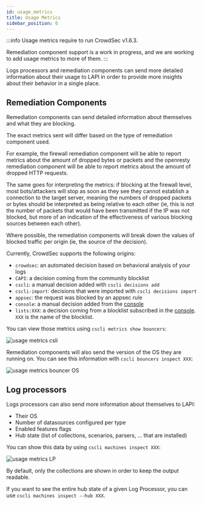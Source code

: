 ```yaml
---
id: usage_metrics
title: Usage Metrics
sidebar_position: 6
---
```


:::info
Usage metrics require to run CrowdSec v1.6.3.

Remediation component support is a work in progress, and we are working to add usage metrics to more of them.
:::

Logs processors and remediation components can send more detailed information about their usage to LAPI in order to provide more insights about their behavior in a single place.

## Remediation Components

Remediation components can send detailed information about themselves and what they are blocking.

The exact metrics sent will differ based on the type of remediation component used.

For example, the firewall remediation component will be able to report metrics about the amount of dropped bytes or packets and the openresty remediation component will be able to report metrics about the amount of dropped HTTP requests.

The same goes for interpreting the metrics: if blocking at the firewall level, most bots/attackers will stop as soon as they see they cannot establish a connection to the target server, meaning the numbers of dropped packets or bytes should be interpreted as being relative to each other (ie, this is not the number of packets that would have been transmitted if the IP was not blocked, but more of an indication of the effectiveness of various blocking sources between each other).

Where possible, the remediation components will break down the values of blocked traffic per origin (ie, the source of the decision).

Currently, CrowdSec supports the following origins:
 - `crowdsec`: an automated decision based on behavioral analysis of your logs
 - `CAPI`: a decision coming from the community blocklist
 - `cscli`: a manual decision added with `cscli decisions add`
 - `cscli-import`: decisions that were imported with `cscli decisions import`
 - `appsec`: the request was blocked by an appsec rule
 - `console`: a manual decision added from the [console](https://app.crowdsec.net)
 - `lists:XXX`: a decision coming from a blocklist subscribed in the [console](https://app.crowdsec.net). `XXX` is the name of the blocklist.


You can view those metrics using `cscli metrics show bouncers`:

![usage metrics csli](/img/usage_metrics_cscli_example.png)


Remediation components will also send the version of the OS they are running on. You can see this information with `cscli bouncers inspect XXX`:

![usage metrics bouncer OS](/img/usage_metrics_bouncer_os.png)

## Log processors

Logs processors can also send more information about themselves to LAPI:
 - Their OS
 - Number of datasources configured per type
 - Enabled features flags
 - Hub state (list of collections, scenarios, parsers, ... that are installed) 


You can show this data by using `cscli machines inspect XXX`:

![usage metrics LP](/img/usage_metrics_lp_cscli.png)

By default, only the collections are shown in order to keep the output readable.

If you want to see the entire hub state of a given Log Processor, you can use `cscli machines inspect --hub XXX`. 